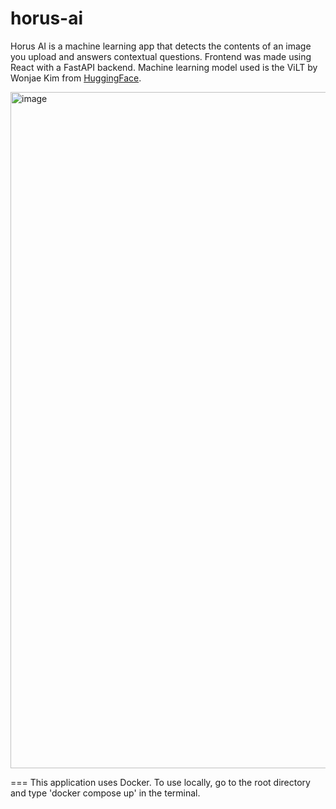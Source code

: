 # horus-ai
Horus AI is a machine learning app that detects the contents of an image you upload and answers contextual questions. Frontend was made using React with a FastAPI backend. Machine learning model used is the ViLT by Wonjae Kim from [HuggingFace](https://huggingface.co/dandelin/vilt-b32-finetuned-vqa).

<img width="1082" alt="image" src="https://github.com/jard-io/horus-ai/assets/50737321/3b96e523-a6ca-45aa-9b5e-703c0c0fbf11">

=== This application uses Docker. To use locally, go to the root directory and type 'docker compose up' in the terminal.
